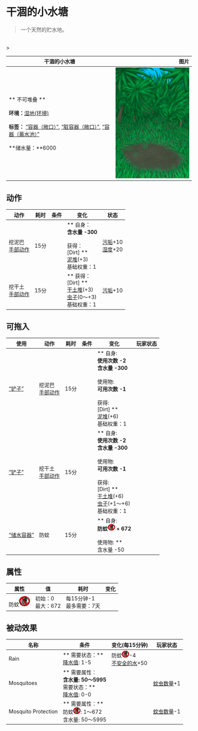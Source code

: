 # 干涸的小水塘  
> 一个天然的贮水地。  
<br>  
>   
  
  干涸的小水塘  |   图片   
 ----  |  ----:   
 ** 不可堆叠 **<br><br>**环境：**[湿地(环境)](Env_Wetlands.md)<br><br>**标签：**	[“容器（敞口）”](tag_ContainerOpen.md), [“脏容器（敞口）”](tag_ContainerDirty.md), [“容器（蓄水池）”](tag_ContainerReservoir.md)<br><br>**储水量：**6000  |  <img decoding="async" src="Sprite/PuddleDry.png" href="a.md" style="max-width:300px;max-height:300px;">   
  
## 动作  
动作  |  耗时  |  条件  |  变化  |  状态  
----  |  ----  |  ----  |  ----  |  ----  
挖泥巴<br>[手部动作](HandAction.md)  |  15分  |    |  ** 自身：**<br>含水量  -300<br><br>** 获得： **<br>** [Dirt] **<br>  [泥堆](MudPile.md)(+3)<br>基础权重：1  |  [污垢](Filth.md)+10<br>[湿度](Wetness.md)+20  
挖干土<br>[手部动作](HandAction.md)  |  15分  |    |  ** 获得： **<br>** [Dirt] **<br>  [干土堆](DirtPile.md)(+3)<br>  [虫子](Bugs.md)(0～+3)<br>基础权重：1  |  [污垢](Filth.md)+10  
## 可拖入  
使用  |  动作  |  耗时  |  条件  |  变化  |  玩家状态  
----  |  ----  |  ----  |  ----  |  ----  |  ----  
[“铲子”](tag_Shovel.md)  |  挖泥巴<br>[手部动作](HandAction.md)  |  15分  |    |  ** 自身: **<br>使用次数  -2<br>含水量  -300<br><br>** 使用物: **<br>可用次数  -1<br><br>** 获得: **<br>** [Dirt] **<br>  [泥堆](MudPile.md)(+6)<br>基础权重：1  |    
[“铲子”](tag_Shovel.md)  |  挖干土<br>[手部动作](HandAction.md)  |  15分  |    |  ** 自身: **<br>使用次数  -2<br>含水量  -300<br><br>** 使用物: **<br>可用次数  -1<br><br>** 获得: **<br>** [Dirt] **<br>  [干土堆](DirtPile.md)(+6)<br>  [虫子](Bugs.md)(+1～+6)<br>基础权重：1  |    
[“储水容器”](tag_WaterContainer.md)  |  防蚊<br>  |  15分  |    |  ** 自身: **<br>防蚊<img decoding="async" src="Sprite/BugsNot.png" href="a.md" style="max-width:20px;max-height:20px;"> + 672<br><br>** 使用物: **<br>含水量  -50  |    
## 属性   
属性  |  值  |  耗时  |  变化  
----  |  ----  |  ----  |  ----  
防蚊<img decoding="async" src="Sprite/BugsNot.png" href="a.md" style="max-width:30px;max-height:30px;">  |  初始：0<br>最大：672  |  每15分钟-1<br>最多需要：7天  |    
## 被动效果  
名称  |  条件  |  变化(每15分钟)  |  玩家状态  
----  |  ----  |  ----  |  ----  
Rain  |  ** 需要状态：**<br>[降水值](RainValue.md): 1-5  |  防蚊<img decoding="async" src="Sprite/BugsNot.png" href="a.md" style="max-width:20px;max-height:20px;">-4<br>[不安全的水](LQ_WaterUnsafe.md)+50  |    
Mosquitoes  |  ** 需要属性：**<br>含水量: 50～5995<br>** 需要状态：**<br>[降水值](RainValue.md): 0-0  |    |  [蚊虫数量](BugPopulation.md)+1  
Mosquito Protection  |  ** 需要属性：**<br>防蚊<img decoding="async" src="Sprite/BugsNot.png" href="a.md" style="max-width:20px;max-height:20px;">: 1～672<br>含水量: 50～5995  |    |  [蚊虫数量](BugPopulation.md)-1  


<script>document.title="干涸的小水塘 - 卡牌生存百科 Card Survival Wiki";</script>